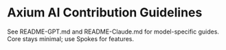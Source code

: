# Axium AI Contribution Guidelines
See README-GPT.md and README-Claude.md for model-specific guides. Core stays minimal; use Spokes for features.
